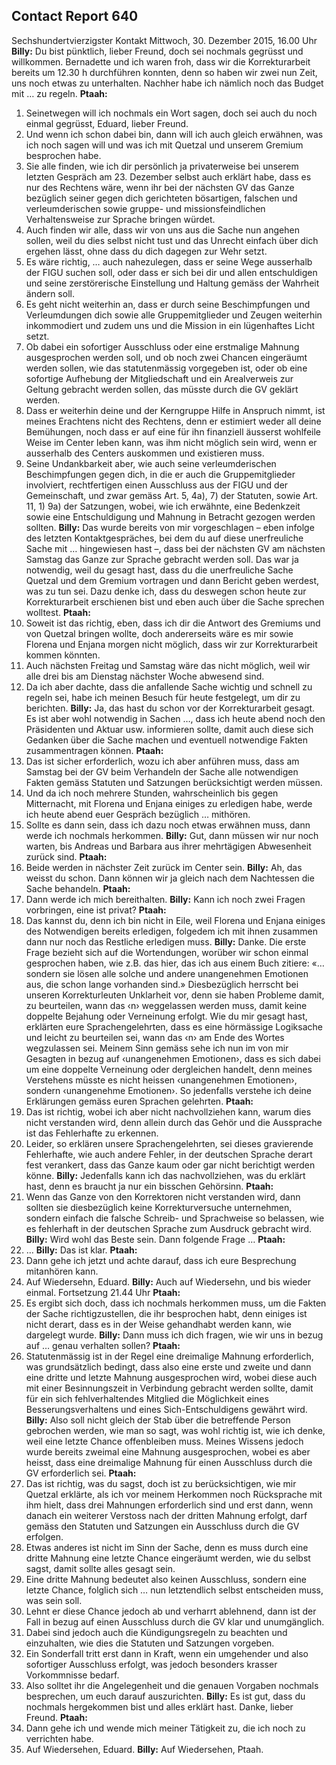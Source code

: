## Contact Report 640
Sechshundertvierzigster Kontakt
Mittwoch, 30. Dezember 2015, 16.00 Uhr
**Billy:**
Du bist pünktlich, lieber Freund, doch sei nochmals gegrüsst und willkommen. Bernadette und ich waren froh, dass wir die Korrekturarbeit bereits um 12.30 h durchführen konnten, denn so haben wir zwei nun Zeit, uns noch etwas zu unterhalten. Nachher habe ich nämlich noch das Budget mit … zu regeln.
**Ptaah:**
1. Seinetwegen will ich nochmals ein Wort sagen, doch sei auch du noch einmal gegrüsst, Eduard, lieber Freund.
2. Und wenn ich schon dabei bin, dann will ich auch gleich erwähnen, was ich noch sagen will und was ich mit Quetzal und unserem Gremium besprochen habe.
3. Sie alle finden, wie ich dir persönlich ja privaterweise bei unserem letzten Gespräch am 23. Dezember selbst auch erklärt habe, dass es nur des Rechtens wäre, wenn ihr bei der nächsten GV das Ganze bezüglich seiner gegen dich gerichteten bösartigen, falschen und verleumderischen sowie gruppe- und missionsfeindlichen Verhaltensweise zur Sprache bringen würdet.
4. Auch finden wir alle, dass wir von uns aus die Sache nun angehen sollen, weil du dies selbst nicht tust und das Unrecht einfach über dich ergehen lässt, ohne dass du dich dagegen zur Wehr setzt.
5. Es wäre richtig, … auch nahezulegen, dass er seine Wege ausserhalb der FIGU suchen soll, oder dass er sich bei dir und allen entschuldigen und seine zerstörerische Einstellung und Haltung gemäss der Wahrheit ändern soll.
6. Es geht nicht weiterhin an, dass er durch seine Beschimpfungen und Verleumdungen dich sowie alle Gruppemitglieder und Zeugen weiterhin inkommodiert und zudem uns und die Mission in ein lügenhaftes Licht setzt.
7. Ob dabei ein sofortiger Ausschluss oder eine erstmalige Mahnung ausgesprochen werden soll, und ob noch zwei Chancen eingeräumt werden sollen, wie das statutenmässig vorgegeben ist, oder ob eine sofortige Aufhebung der Mitgliedschaft und ein Arealverweis zur Geltung gebracht werden sollen, das müsste durch die GV geklärt werden.
8. Dass er weiterhin deine und der Kerngruppe Hilfe in Anspruch nimmt, ist meines Erachtens nicht des Rechtens, denn er estimiert weder all deine Bemühungen, noch dass er auf eine für ihn finanziell äusserst wohlfeile Weise im Center leben kann, was ihm nicht möglich sein wird, wenn er ausserhalb des Centers auskommen und existieren muss.
9. Seine Undankbarkeit aber, wie auch seine verleumderischen Beschimpfungen gegen dich, in die er auch die Gruppemitglieder involviert, rechtfertigen einen Ausschluss aus der FIGU und der Gemeinschaft, und zwar gemäss Art. 5, 4a), 7) der Statuten, sowie Art. 11, 1) 9a) der Satzungen, wobei, wie ich erwähnte, eine Bedenkzeit sowie eine Entschuldigung und Mahnung in Betracht gezogen werden sollten.
**Billy:**
Das wurde bereits von mir vorgeschlagen – eben infolge des letzten Kontaktgespräches, bei dem du auf diese unerfreuliche Sache mit … hingewiesen hast –, dass bei der nächsten GV am nächsten Samstag das Ganze zur Sprache gebracht werden soll. Das war ja notwendig, weil du gesagt hast, dass du die unerfreuliche Sache Quetzal und dem Gremium vortragen und dann Bericht geben werdest, was zu tun sei. Dazu denke ich, dass du deswegen schon heute zur Korrekturarbeit erschienen bist und eben auch über die Sache sprechen wolltest.
**Ptaah:**
10. Soweit ist das richtig, eben, dass ich dir die Antwort des Gremiums und von Quetzal bringen wollte, doch andererseits wäre es mir sowie Florena und Enjana morgen nicht möglich, dass wir zur Korrekturarbeit kommen könnten.
11. Auch nächsten Freitag und Samstag wäre das nicht möglich, weil wir alle drei bis am Dienstag nächster Woche abwesend sind.
12. Da ich aber dachte, dass die anfallende Sache wichtig und schnell zu regeln sei, habe ich meinen Besuch für heute festgelegt, um dir zu berichten.
**Billy:**
Ja, das hast du schon vor der Korrekturarbeit gesagt. Es ist aber wohl notwendig in Sachen …, dass ich heute abend noch den Präsidenten und Aktuar usw. informieren sollte, damit auch diese sich Gedanken über die Sache machen und eventuell notwendige Fakten zusammentragen können.
**Ptaah:**
13. Das ist sicher erforderlich, wozu ich aber anführen muss, dass am Samstag bei der GV beim Verhandeln der Sache alle notwendigen Fakten gemäss Statuten und Satzungen berücksichtigt werden müssen.
14. Und da ich noch mehrere Stunden, wahrscheinlich bis gegen Mitternacht, mit Florena und Enjana einiges zu erledigen habe, werde ich heute abend euer Gespräch bezüglich … mithören.
15. Sollte es dann sein, dass ich dazu noch etwas erwähnen muss, dann werde ich nochmals herkommen.
**Billy:**
Gut, dann müssen wir nur noch warten, bis Andreas und Barbara aus ihrer mehrtägigen Abwesenheit zurück sind.
**Ptaah:**
16. Beide werden in nächster Zeit zurück im Center sein.
**Billy:**
Ah, das weisst du schon. Dann können wir ja gleich nach dem Nachtessen die Sache behandeln.
**Ptaah:**
17. Dann werde ich mich bereithalten.
**Billy:**
Kann ich noch zwei Fragen vorbringen, eine ist privat?
**Ptaah:**
18. Das kannst du, denn ich bin nicht in Eile, weil Florena und Enjana einiges des Notwendigen bereits erledigen, folgedem ich mit ihnen zusammen dann nur noch das Restliche erledigen muss.
**Billy:**
Danke. Die erste Frage bezieht sich auf die Wortendungen, worüber wir schon einmal gesprochen haben, wie z.B. das hier, das ich aus einem Buch zitiere: «… sondern sie lösen alle solche und andere unangenehmen Emotionen aus, die schon lange vorhanden sind.» Diesbezüglich herrscht bei unseren Korrekturleuten Unklarheit vor, denn sie haben Probleme damit, zu beurteilen, wann das ‹n› weggelassen werden muss, damit keine doppelte Bejahung oder Verneinung erfolgt. Wie du mir gesagt hast, erklärten eure Sprachengelehrten, dass es eine hörmässige Logiksache und leicht zu beurteilen sei, wann das ‹n› am Ende des Wortes wegzulassen sei. Meinem Sinn gemäss sehe ich nun im von mir Gesagten in bezug auf ‹unangenehmen Emotionen›, dass es sich dabei um eine doppelte Verneinung oder dergleichen handelt, denn meines Verstehens müsste es nicht heissen ‹unangenehmen Emotionen›, sondern ‹unangenehme Emotionen›. So jedenfalls verstehe ich deine Erklärungen gemäss euren Sprachen gelehrten.
**Ptaah:**
19. Das ist richtig, wobei ich aber nicht nachvollziehen kann, warum dies nicht verstanden wird, denn allein durch das Gehör und die Aussprache ist das Fehlerhafte zu erkennen.
20. Leider, so erklären unsere Sprachengelehrten, sei dieses gravierende Fehlerhafte, wie auch andere Fehler, in der deutschen Sprache derart fest verankert, dass das Ganze kaum oder gar nicht berichtigt werden könne.
**Billy:**
Jedenfalls kann ich das nachvollziehen, was du erklärt hast, denn es braucht ja nur ein bisschen Gehörsinn.
**Ptaah:**
21. Wenn das Ganze von den Korrektoren nicht verstanden wird, dann sollten sie diesbezüglich keine Korrekturversuche unternehmen, sondern einfach die falsche Schreib- und Sprachweise so belassen, wie es fehlerhaft in der deutschen Sprache zum Ausdruck gebracht wird.
**Billy:**
Wird wohl das Beste sein. Dann folgende Frage …
**Ptaah:**
22. …
**Billy:**
Das ist klar.
**Ptaah:**
23. Dann gehe ich jetzt und achte darauf, dass ich eure Besprechung mitanhören kann.
24. Auf Wiedersehn, Eduard.
**Billy:**
Auch auf Wiedersehn, und bis wieder einmal.
Fortsetzung 21.44 Uhr
**Ptaah:**
25. Es ergibt sich doch, dass ich nochmals herkommen muss, um die Fakten der Sache richtigzustellen, die ihr besprochen habt, denn einiges ist nicht derart, dass es in der Weise gehandhabt werden kann, wie dargelegt wurde.
**Billy:**
Dann muss ich dich fragen, wie wir uns in bezug auf … genau verhalten sollen?
**Ptaah:**
26. Statutenmässig ist in der Regel eine dreimalige Mahnung erforderlich, was grundsätzlich bedingt, dass also eine erste und zweite und dann eine dritte und letzte Mahnung ausgesprochen wird, wobei diese auch mit einer Besinnungszeit in Verbindung gebracht werden sollte, damit für ein sich fehlverhaltendes Mitglied die Möglichkeit eines Besserungsverhaltens und eines Sich-Entschuldigens gewährt wird.
**Billy:**
Also soll nicht gleich der Stab über die betreffende Person gebrochen werden, wie man so sagt, was wohl richtig ist, wie ich denke, weil eine letzte Chance offenbleiben muss. Meines Wissens jedoch wurde bereits zweimal eine Mahnung ausgesprochen, wobei es aber heisst, dass eine dreimalige Mahnung für einen Ausschluss durch die GV erforderlich sei.
**Ptaah:**
27. Das ist richtig, was du sagst, doch ist zu berücksichtigen, wie mir Quetzal erklärte, als ich vor meinem Herkommen noch Rücksprache mit ihm hielt, dass drei Mahnungen erforderlich sind und erst dann, wenn danach ein weiterer Verstoss nach der dritten Mahnung erfolgt, darf gemäss den Statuten und Satzungen ein Ausschluss durch die GV erfolgen.
28. Etwas anderes ist nicht im Sinn der Sache, denn es muss durch eine dritte Mahnung eine letzte Chance eingeräumt werden, wie du selbst sagst, damit sollte alles gesagt sein.
29. Eine dritte Mahnung bedeutet also keinen Ausschluss, sondern eine letzte Chance, folglich sich … nun letztendlich selbst entscheiden muss, was sein soll.
30. Lehnt er diese Chance jedoch ab und verharrt ablehnend, dann ist der Fall in bezug auf einen Ausschluss durch die GV klar und unumgänglich.
31. Dabei sind jedoch auch die Kündigungsregeln zu beachten und einzuhalten, wie dies die Statuten und Satzungen vorgeben.
32. Ein Sonderfall tritt erst dann in Kraft, wenn ein umgehender und also sofortiger Ausschluss erfolgt, was jedoch besonders krasser Vorkommnisse bedarf.
33. Also solltet ihr die Angelegenheit und die genauen Vorgaben nochmals besprechen, um euch darauf auszurichten.
**Billy:**
Es ist gut, dass du nochmals hergekommen bist und alles erklärt hast. Danke, lieber Freund.
**Ptaah:**
34. Dann gehe ich und wende mich meiner Tätigkeit zu, die ich noch zu verrichten habe.
35. Auf Wiedersehen, Eduard.
**Billy:**
Auf Wiedersehen, Ptaah.